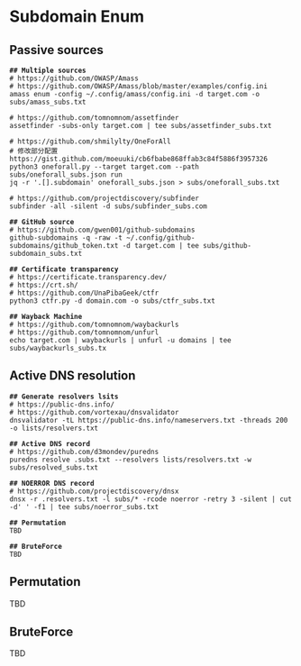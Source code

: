 # Subdomain Enum

## Passive sources

<pre class="language-bash"><code class="lang-bash"><strong>## Multiple sources
</strong># https://github.com/OWASP/Amass
# https://github.com/OWASP/Amass/blob/master/examples/config.ini
amass enum -config ~/.config/amass/config.ini -d target.com -o subs/amass_subs.txt

# https://github.com/tomnomnom/assetfinder
assetfinder -subs-only target.com | tee subs/assetfinder_subs.txt

# https://github.com/shmilylty/OneForAll
# 修改部分配置 https://gist.github.com/moeuuki/cb6fbabe868ffab3c84f5886f3957326
python3 oneforall.py --target target.com --path subs/oneforall_subs.json run
jq -r '.[].subdomain' oneforall_subs.json > subs/oneforall_subs.txt

# https://github.com/projectdiscovery/subfinder
subfinder -all -silent -d subs/subfinder_subs.com

<strong>## GitHub source
</strong># https://github.com/gwen001/github-subdomains
github-subdomains -q -raw -t ~/.config/github-subdomains/github_token.txt -d target.com | tee subs/github-subdomain_subs.txt

<strong>## Certificate transparency
</strong># https://certificate.transparency.dev/
# https://crt.sh/
# https://github.com/UnaPibaGeek/ctfr
python3 ctfr.py -d domain.com -o subs/ctfr_subs.txt

<strong>## Wayback Machine
</strong># https://github.com/tomnomnom/waybackurls
# https://github.com/tomnomnom/unfurl
echo target.com | waybackurls | unfurl -u domains | tee subs/waybackurls_subs.tx
</code></pre>

## Active DNS resolution

<pre class="language-bash"><code class="lang-bash"><strong>## Generate resolvers lsits
</strong># https://public-dns.info/
# https://github.com/vortexau/dnsvalidator
dnsvalidator -tL https://public-dns.info/nameservers.txt -threads 200 -o lists/resolvers.txt

<strong>## Active DNS record
</strong># https://github.com/d3mondev/puredns
puredns resolve .subs.txt --resolvers lists/resolvers.txt -w subs/resolved_subs.txt

<strong>## NOERROR DNS record
</strong># https://github.com/projectdiscovery/dnsx
dnsx -r .resolvers.txt -l subs/* -rcode noerror -retry 3 -silent | cut -d' ' -f1 | tee subs/noerror_subs.txt

<strong>## Permutation
</strong>TBD

<strong>## BruteForce
</strong>TBD
</code></pre>

## Permutation

TBD

## BruteForce

TBD

